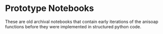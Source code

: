 # Prototype Notebooks
These are old archival notebooks that contain early iterations of the anisoap functions before they were implemented in structured python code.